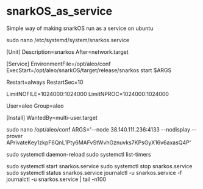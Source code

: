 # snarkOS_as_service
Simple way of making snarkOS run as a service on ubuntu


sudo nano /etc/systemd/system/snarkos.service

[Unit]
Description=snarkos
After=network.target

[Service]
EnvironmentFile=/opt/aleo/conf
ExecStart=/opt/aleo/snarkOS/target/release/snarkos start $ARGS 

Restart=always
RestartSec=10

LimitNOFILE=1024000:1024000
LimitNPROC=1024000:1024000

User=aleo
Group=aleo

[Install]
WantedBy=multi-user.target

sudo nano /opt/aleo/conf
ARGS='--node 38.140.111.236:4133  --nodisplay --prover APrivateKey1zkpF6QnL1Pty6MAFvStWvhGznuvks7KPsGyX16v6axasQ4P'

sudo systemctl daemon-reload
sudo systemctl list-timers

sudo systemctl start snarkos.service
sudo systemctl stop snarkos.service
sudo systemctl status snarkos.service
journalctl -u snarkos.service -f
journalctl -u snarkos.service | tail -n100
